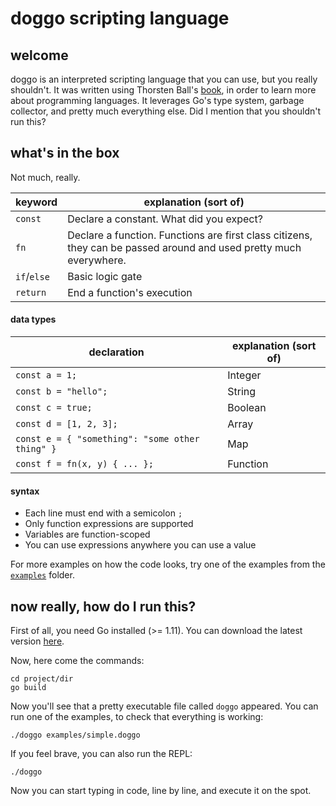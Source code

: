 # doggo scripting language

## welcome

doggo is an interpreted scripting language that you can use, but you really shouldn't. It was written using Thorsten Ball's [book](https://interpreterbook.com), in order to learn more about programming languages.
It leverages Go's type system, garbage collector, and pretty much everything else. Did I mention that you shouldn't run this?

## what's in the box

Not much, really.

| **keyword** | **explanation (sort of)** |
|---|---|
| `const` | Declare a constant. What did you expect? |
| `fn` | Declare a function. Functions are first class citizens, they can be passed around and used pretty much everywhere. |
| `if`/`else` | Basic logic gate |
| `return` | End a function's execution |

#### data types

| **declaration** | **explanation (sort of)** |
|---|---|
| `const a = 1;` | Integer |
| `const b = "hello";` | String |
| `const c = true;` | Boolean |
| `const d = [1, 2, 3];` | Array |
| `const e = { "something": "some other thing" }` | Map |
| `const f = fn(x, y) { ... };` | Function |
 
#### syntax
 
* Each line must end with a semicolon `;`
* Only function expressions are supported
* Variables are function-scoped
* You can use expressions anywhere you can use a value
 
For more examples on how the code looks, try one of the examples from the [`examples`](examples) folder.

## now really, how do I run this?

First of all, you need Go installed (>= 1.11). You can download the latest version [here](https://golang.org/dl/).

Now, here come the commands:

```nohighlight
cd project/dir
go build
```

Now you'll see that a pretty executable file called `doggo` appeared.
You can run one of the examples, to check that everything is working:

```nohighlight
./doggo examples/simple.doggo
```

If you feel brave, you can also run the REPL:
```nohighlight
./doggo
```
Now you can start typing in code, line by line, and execute it on the spot.
